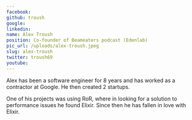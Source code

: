 ```yaml
---
facebook: 
github: troush
google: 
linkedin: 
name: Alex Troush
position: Co-founder of Beameaters podcast (Edenlab)
pic_url: /uploads/alex-troush.jpeg
slug: alex-troush
twitter: troush69
youtube: 
---
```

<p>Alex has been a software engineer for 8 years and has worked as a contractor at Google. He then created 2 startups.</p>

<p>One of his projects was using RoR, where in looking for a solution to performance issues he found Elixir. Since then he has fallen in love with Elixir.</p>
